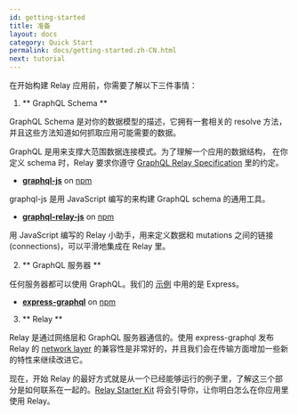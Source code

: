 ```yaml
---
id: getting-started
title: 准备
layout: docs
category: Quick Start
permalink: docs/getting-started.zh-CN.html
next: tutorial
---
```


在开始构建 Relay 应用前，你需要了解以下三件事情：

1. ** GraphQL Schema **

  GraphQL Schema 是对你的数据模型的描述，它拥有一套相关的 resolve 方法，并且这些方法知道如何抓取应用可能需要的数据。

  GraphQL 是用来支撑大范围数据连接模式。为了理解一个应用的数据结构， 在你定义 schema 时，Relay 要求你遵守 [GraphQL Relay Specification](graphql-relay-specification.html#content) 里的约定。

  - **[graphql-js](https://github.com/graphql/graphql-js)** on [npm](https://www.npmjs.com/package/graphql)

  graphql-js 是用 JavaScript 编写的来构建 GraphQL schema 的通用工具。

  - **[graphql-relay-js](https://github.com/graphql/graphql-relay-js)** on [npm](https://www.npmjs.com/package/graphql-relay)

  用 JavaScript 编写的 Relay 小助手，用来定义数据和 mutations 之间的链接(connections)，可以平滑地集成在 Relay 里。

2. ** GraphQL 服务器 **

  任何服务器都可以使用 GraphQL。我们的 [示例](https://github.com/facebook/relay/tree/081b4a3f17dcf/examples) 中用的是 Express。

  - **[express-graphql](https://github.com/graphql/express-graphql)** on [npm](https://www.npmjs.com/package/express-graphql)

3. ** Relay **

  Relay 是通过网络层和 GraphQL 服务器通信的。使用 express-graphql 发布 Relay 的 [network layer](https://github.com/facebook/relay/tree/master/src/network-layer/default) 的兼容性是非常好的，并且我们会在传输方面增加一些新的特性来继续改进它。

现在，开始 Relay 的最好方式就是从一个已经能够运行的例子里，了解这三个部分是如何联系在一起的。[Relay Starter Kit](https://github.com/facebook/relay-starter-kit) 将会引导你，让你明白怎么在你应用里使用 Relay。
